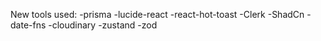 New tools used:
-prisma
-lucide-react
-react-hot-toast
-Clerk
-ShadCn
-date-fns
-cloudinary
-zustand
-zod